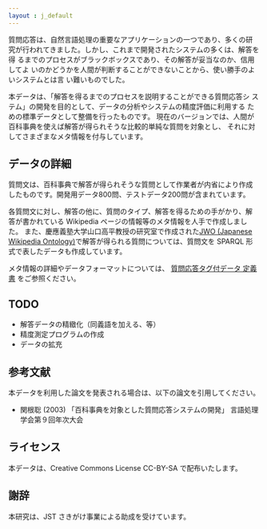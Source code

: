 ```yaml
---
layout : j_default
---
```


質問応答は、自然言語処理の重要なアプリケーションの一つであり、多くの研
究が行われてきました。しかし、これまで開発されたシステムの多くは、解答を得
るまでのプロセスがブラックボックスであり、その解答が妥当なのか、信用してよ
いのかどうかを人間が判断することができないことから、使い勝手のよいシステムとは言
い難いものでした。

本データは、「解答を得るまでのプロセスを説明することができる質問応答シ
ステム」の開発を目的として、データの分析やシステムの精度評価に利用する
ための標準データとして整備を行ったものです。
現在のバージョンでは、人間が百科事典を使えば解答が得られそうな比較的単純な質問を対象とし、
それに対してさまざまなメタ情報を付与しています。

## データの詳細

質問文は、百科事典で解答が得られそうな質問として作業者が内省により作成
したものです。開発用データ800問、テストデータ200問が含まれています。

各質問文に対し、解答の他に、質問のタイプ、解答を得るための手がかり、解
答が書かれている Wikipedia ページの情報等のメタ情報を人手で作成しました。
また、慶應義塾大学山口高平教授の研究室で作成された[JWO (Japanese
Wikipedia Ontology)](http://www.wikipediaontology.org)で解答が得られる質問については、質問文を SPARQL 形
式で表したデータも作成しています。

メタ情報の詳細やデータフォーマットについては、
[質問応答タグ付データ 定義書](https://github.com/mynlp/niilc-qa/blob/master/data/NIILC-ECQA2015_AnnotationDefinition.md)
をご参照ください。

## TODO

* 解答データの精緻化（同義語を加える、等）
* 精度測定プログラムの作成
* データの拡充

## 参考文献

本データを利用した論文を発表される場合は、以下の論文を引用してください。

* 関根聡 (2003)
  「百科事典を対象とした質問応答システムの開発」
  言語処理学会第９回年次大会

## ライセンス

本データは、Creative Commons License CC-BY-SA で配布いたします。

## 謝辞

本研究は、JST さきがけ事業による助成を受けています。

